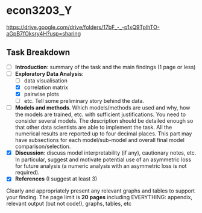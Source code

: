 # econ3203_Y

https://drive.google.com/drive/folders/17bF_-_-p1xQ9TplhTO-aGpB7fOksry4H?usp=sharing

## Task Breakdown ##

- [ ] **Introduction**: summary of the task and the main findings (1 page or less)
- [ ] **Exploratory Data Analysis**:
  -  [ ] data visualisation
  -  [x] correlation matrix
  -  [X] pairwise plots
  -  [ ] etc.
Tell some preliminary story behind the data.
- [ ] **Models and methods**. Which models/methods are used and why, how the models
are trained, etc. with sufficient justifications. You need to consider several models.
The description should be detailed enough so that other data scientists are able to
implement the task. All the numerical results are reported up to four decimal places.
This part may have subsections for each model/sub-model and overall final model
comparison/selection.
- [x] **Discussion**: discuss model interpretability (if any), cautionary notes, etc. In particular,
suggest and motivate potential use of an asymmetric loss for future analysis (a
numeric analysis with an asymmetric loss is not required).
- [X] **References** (I suggest at least 3)

Clearly and appropriately present any relevant graphs and tables to support your
finding. The page limit is **20 pages** including EVERYTHING: appendix, relevant output (but
not code!), graphs, tables, etc
